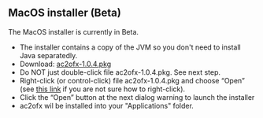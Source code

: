 ## MacOS installer (Beta)

The MacOS installer is currently in Beta.

* The installer contains a copy of the JVM so you don't need to install Java separatedly.
* Download: [ac2ofx-1.0.4.pkg](https://bitbucket.org/hleofxquotesteam/dist-applecardstmt/downloads/ac2ofx-1.0.4.pkg)
* Do NOT just double-click file ac2ofx-1.0.4.pkg. See next step.
* Right-click (or control-click) file ac2ofx-1.0.4.pkg and choose “Open” (see [this link](https://www.macworld.co.uk/how-to/mac/right-click-3610351/) if you are not sure how to right-click).
* Click the “Open” button at the next dialog warning to launch the installer
* ac2ofx wil be installed into your "Applications" folder.
